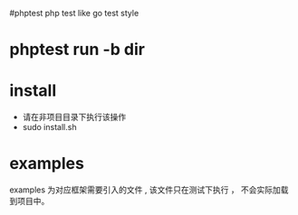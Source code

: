 #phptest
php test like go test style 
# phptest run -b dir


# install 
- 请在非项目目录下执行该操作
- sudo install.sh

# examples 

examples 为对应框架需要引入的文件 , 该文件只在测试下执行 ， 不会实际加载到项目中。
